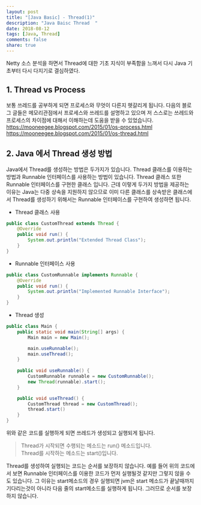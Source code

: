 ```yaml
---
layout: post
title: "[Java Basic] - Thread(1)"
description: "Java Baisc Thread  "
date: 2018-08-12
tags: [Java, Thread]
comments: false
share: true
---
```


Netty 소스 분석을 하면서 Thread에 대한 기초 지식이 부족함을 느껴서 다시 Java 기초부터 다시 다지기로 결심하였다.

## 1. Thread vs Process
보통 쓰레드를 공부하게 되면 프로세스와 무엇이 다른지 헷갈리게 됩니다. 
다음의 블로그 글들은 메모리관점에서 프로세스와 쓰레드를 설명하고 있으며 저 스스로는 쓰레드와 프로세스의 차이점에 대해서 이해하는데 도움을 받을 수 있었습니다.   
https://mooneegee.blogspot.com/2015/01/os-process.html
https://mooneegee.blogspot.com/2015/01/os-thread.html

## 2. Java 에서 Thread 생성 방법
Java에서 Thread를 생성하는 방법은 두가지가 있습니다. Thread 클래스를 이용하는 방법과 Runnable 인터페이스를 사용하는 방법이 있습니다. Thread 클래스 또한 Runnable 인터페이스를 구현한 클래스 입니다. 근데 이렇게 두가지 방법을 제공하는 이유는 Java는 다중 상속을 지원하지 않으므로 이미 다른 클래스를 상속받은 클래스에서 Thread를 생성하기 위해서는 Runnable 인터페이스를 구현하여 생성하면 됩니다.

- Thread 클래스 사용
```java
public class CustomThread extends Thread {
    @Override
    public void run() {
        System.out.println("Extended Thread Class");
    }
}
```

- Runnable 인터페이스 사용
```java
public class CustomRunnable implements Runnable {
    @Override
    public void run() {
        System.out.println("Implemented Runnable Interface");
    }
}
```

- Thread 생성
```java
public class Main {
    public static void main(String[] args) {
        Main main = new Main();

        main.useRunnable();
        main.useThread();
    }
    
    public void useRunnable() {
        CustomRunnable runnable = new CustomRunnable();
        new Thread(runnable).start();
    }

    public void useThread() {
        CustomThread thread = new CustomThread();
        thread.start()
    }
}
```

위와 같은 코드를 실행하게 되면 쓰레드가 생성되고 실행되게 됩니다.
> Thread가 시작되면 수행되는 메소드는 run() 메소드입니다.  
> Thread를 시작하는 메소드는 start()입니다.  

Thread를 생성하여 실행되는 코드는 순서를 보장하지 않습니다. 예를 들어 위의 코드에서 보면 Runnable 인터페이스를 이용한 코드가 먼저 실행될것 같지만 그렇지 않을 수도 있습니다. 
그 이유는 start메소드의 경우 실행되면 jvm은 start 메소드가 끝날때까지 기다리는것이 아니라 다음 줄의 start메소드를 실행하게 됩니다. 그러므로 순서를 보장하지 않습니다.